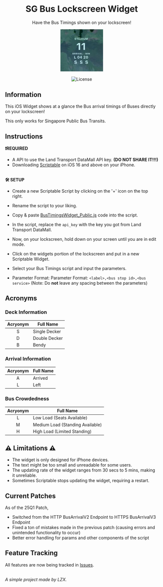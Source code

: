 <p>
    <h1 align="center">SG Bus Lockscreen Widget<br></h1>
    <p align="center">Have the Bus Timings shown on your lockscreen!</p>
</p>

<p align="center">
    <img src="https://raw.githubusercontent.com/LZXCorp/iOSBusTimings/adc02139d2ae5f056e615bbf7cc5d3c01770ab4a/pv.jpg" width="140"/>
</p>

<p align="center">
    <a>
      <img alt="License" src="https://img.shields.io/badge/license-CC0%201.0-blue" />
    </a>
</p>

## Information

This iOS Widget shows at a glance the Bus arrival timings of Buses directly on your lockscreen!

This only works for Singapore Public Bus Transits.

## Instructions

**❗REQUIRED**

- A API to use the Land Transport DataMall API key. **(DO NOT SHARE IT!!!)**
- Downloading [Scriptable](https://apps.apple.com/sg/app/scriptable/id1405459188) on iOS 16 and above on your iPhone.

\
**🛠️ SETUP**

- Create a new Scriptable Script by clicking on the '+' icon on the top right.
- Rename the script to your liking.
- Copy & paste [BusTimingsWidget_Public.js](https://raw.githubusercontent.com/LZXCorp/iOSBusTimings/main/BusTimingsWidget_Public.js) code into the script.
- In the script, replace the `api_key` with the key you got from Land Transport DataMall.

- Now, on your lockscreen, hold down on your screen until you are in edit mode.
- Click on the widgets portion of the lockscreen and put in a new Scriptable Widget.
- Select your Bus Timings script and input the parameters.
- Parameter Format: Parameter Format: `<label>,<bus stop id>,<bus service>` (Note: Do **not** leave any spacing between the parameters)

## Acronyms

### Deck Information

| Acryonym | Full Name     |
| :------: | ------------- |
|    S     | Single Decker |
|    D     | Double Decker |
|    B     | Bendy         |

### Arrival Information

| Acryonym | Full Name |
| :------: | --------- |
|    A     | Arrived   |
|    L     | Left      |

### Bus Crowdedness

| Acryonym | Full Name                        |
| :------: | -------------------------------- |
|    L     | Low Load (Seats Available)       |
|    M     | Medium Load (Standing Available) |
|    H     | High Load (Limited Standing)     |

## ⚠️ Limitations ⚠️

- The widget is only designed for iPhone devices.
- The text might be too small and unreadable for some users.
- The updating rate of the widget ranges from 30 secs to 5 mins, making it unreliable.
- Sometimes Scriptable stops updating the widget, requiring a restart.

## Current Patches

As of the 25Q1 Patch,

- Switched from the HTTP BusArrivalV2 Endpoint to HTTPS BusArrivalV3 Endpoint
- Fixed a ton of mistakes made in the previous patch (causing errors and unintended functionality to occur)
- Better error handling for params and other components of the script

## Feature Tracking

All features are now being tracked in [Issues](https://github.com/LZXCorp/iOSBusTimings/issues).

\
*A simple project made by LZX.*
